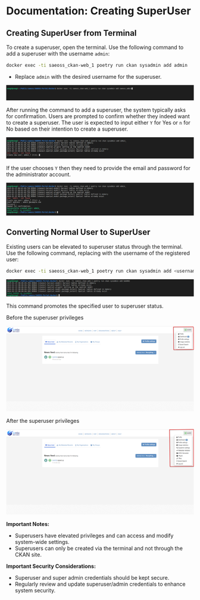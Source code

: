 # Documentation: Creating SuperUser

## Creating SuperUser from Terminal

To create a superuser, open the terminal.
Use the following command to add a superuser with the username `admin`:

```bash
docker exec -ti saeoss_ckan-web_1 poetry run ckan sysadmin add admin
```
- Replace `admin` with the desired username for the superuser.

![command](./img/super-user-1.png)

After running the command to add a superuser, the system typically asks for confirmation. Users are prompted to confirm whether they indeed want to create a superuser. The user is expected to input either `Y` for Yes or `n` for No based on their intention to create a superuser.

![confirmation](./img/super-user-2.png)

If the user chooses `Y` then they need to provide the email and password for the administrator account.

![required information](./img/super-user-3.png)

## Converting Normal User to SuperUser

Existing users can be elevated to superuser status through the terminal.
Use the following command, replacing <username> with the username of the registered user:

```bash
docker exec -ti saeoss_ckan-web_1 poetry run ckan sysadmin add <username>
```

![convert the normal user to a superuser](./img/super-user-4.png)

This command promotes the specified user to superuser status.

Before the superuser privileges

![Bob002 as a normal user](./img/super-user-5.png)

After the superuser privileges

![Bob002 as a superuser](./img/super-user-6.png)

**Important Notes:**

- Superusers have elevated privileges and can access and modify system-wide settings.
- Superusers can only be created via the terminal and not through the CKAN site.

**Important Security Considerations:**

- Superuser and super admin credentials should be kept secure.
- Regularly review and update superuser/admin credentials to enhance system security.

